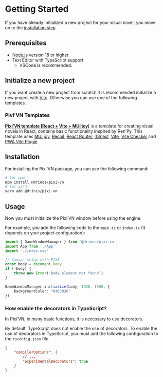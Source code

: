# Getting Started

If you have already initialized a new project for your visual novel, you move on to the [installation step](#installation)

## Prerequisites

* [Node.js](https://nodejs.org/) version 18 or higher.
* Text Editor with TypeScript support.
  * VSCode is recommended.

## Initialize a new project

If you want create a new project from scratch it is recommended initialize a new project with [Vite](https://vitejs.dev/). Otherwise you can use one of the following templates.

### Pivi'VN Templates

**[Pixi’VN template (React + Vite + MUI joy)](https://github.com/DRincs-Productions/pixi-vn-react-template)** is a template for creating visual novels in React, contains basic functionality inspired by Ren'Py. This template uses [MUI joy](https://mui.com/joy-ui/getting-started/), [Recoil](https://recoiljs.org/), [React Router](https://reactrouter.com/), [i18next](https://www.i18next.com/), [Vite](https://vitejs.dev/), [Vite Checker](https://vite-plugin-checker.netlify.app/) and [PWA Vite Plugin](https://vite-pwa-org.netlify.app/)

## Installation

For installing the Pixi’VN package, you can use the following command:

```bash
# for npm
npm install @drincs/pixi-vn
# for yarn
yarn add @drincs/pixi-vn
```

## Usage

Now you must initialize the Pixi’VN window before using the engine.

For example, you add the following code to the `main.ts` or `index.ts` (It depends on your project configuration):

```typescript
import { GameWindowManager } from '@drincs/pixi-vn'
import App from './App'
import './index.css'

// Canvas setup with PIXI
const body = document.body
if (!body) {
    throw new Error('body element not found')
}

GameWindowManager.initialize(body, 1920, 1080, {
    backgroundColor: "#303030"
})
```

### How enable the decorators in TypeScript?

In Pixi’VN, in many basic functions, it is necessary to use decorators.

By default, TypeScript does not enable the use of decorators. To enable the use of decorators in TypeScript, you must add the following configuration to the `tsconfig.json` file:

```json
{
    "compilerOptions": {
        // ...
        "experimentalDecorators": true
    }
}
```

